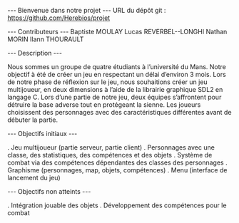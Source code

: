 --- Bienvenue dans notre projet ---
URL du dépôt git :
https://github.com/Herebios/projet

--- Contributeurs ---
Baptiste MOULAY
Lucas REVERBEL--LONGHI
Nathan MORIN
Ilann THOURAULT

--- Description ---

Nous sommes un groupe de quatre étudiants à l’université du Mans.
Notre objectif à été de créer un jeu en respectant un délai d’environ 3 mois.
Lors de notre phase de réflexion sur le jeu, nous souhaitions créer un jeu multijoueur,
en deux dimensions à l’aide de la librairie graphique SDL2 en langage C.
Lors d’une partie de notre jeu, deux équipes
s’affrontent pour détruire la base adverse tout en protégeant la sienne.
Les joueurs choisissent des personnages avec des caractéristiques différentes avant de débuter la partie.

--- Objectifs initiaux ---

. Jeu multijoueur (partie serveur, partie client)
. Personnages avec une classe, des statistiques, des compétences et des objets
. Système de combat via des compétences dépendantes des classes des personnages
. Graphisme (personnages, map, objets, compétences)
. Menu (interface de lancement du jeu)

--- Objectifs non atteints ---

. Intégration jouable des objets
. Développement des compétences pour le combat
